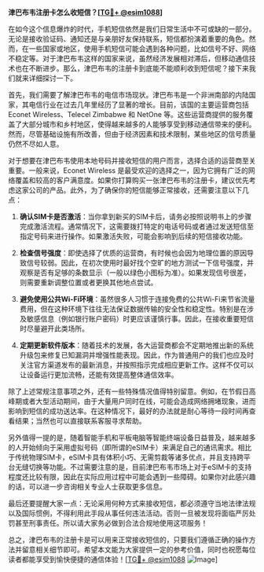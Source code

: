 **津巴布韦注册卡怎么收短信？[[TG💪+ @esim1088](https://t.me/s/esim1088)]**

在如今这个信息爆炸的时代，手机短信依然是我们日常生活中不可或缺的一部分。无论是接收验证码、通知还是与亲朋好友保持联系，短信都扮演着重要的角色。然而，在一些国家或地区，使用手机短信可能会遇到各种问题，比如信号不好、网络不稳定等。对于津巴布韦这样的国家来说，虽然经济发展相对滞后，但移动通信技术也在不断进步。那么，津巴布韦的注册卡到底能不能顺利收到短信呢？接下来我们就来详细探讨一下。

首先，我们需要了解津巴布韦的电信市场现状。津巴布韦是一个非洲南部的内陆国家，其电信行业在过去几年里经历了显著的增长。目前，该国的主要运营商包括 Econet Wireless、Telecel Zimbabwe 和 NetOne 等。这些运营商提供的服务覆盖了大部分城市和乡村地区，使得越来越多的人能够享受到移动通信带来的便利。然而，尽管基础设施有所改善，但由于经济因素和技术限制，某些地区的信号质量仍然不尽如人意。

对于想要在津巴布韦使用本地号码并接收短信的用户而言，选择合适的运营商至关重要。一般来说，Econet Wireless 是最受欢迎的选择之一，因为它拥有广泛的网络覆盖和较高的客户满意度。如果你打算购买一张津巴布韦的注册卡，建议优先考虑这家公司的产品。此外，为了确保你的短信能够正常接收，还需要注意以下几点：

1. **确认SIM卡是否激活**：当你拿到新买的SIM卡后，请务必按照说明书上的步骤完成激活流程。通常情况下，这需要拨打特定的电话号码或者通过发送短信至指定号码来进行操作。如果激活失败，可能会影响到后续的短信接收功能。

2. **检查信号强度**：即使选择了优质的运营商，有时候也会因为地理位置的原因导致信号较弱。因此，在初次使用时最好找个空旷的地方测试一下信号强度，并观察是否有足够的条数显示（一般以绿色小图标为准）。如果发现信号很差，则需要重新调整位置或者更换其他地点尝试。

3. **避免使用公共Wi-Fi环境**：虽然很多人习惯于连接免费的公共Wi-Fi来节省流量费用，但在这种环境下往往无法保证数据传输的安全性和稳定性。特别是在涉及敏感信息（例如银行账户密码）时更应该谨慎行事。因此，在接收重要短信时尽量避开此类场所。

4. **定期更新软件版本**：随着技术的发展，各大运营商都会不定期地推出新的系统升级包来修复已知漏洞并增强性能表现。因此，作为普通用户的我们也应及时关注官方渠道发布的最新消息，并按照指示完成相应更新工作。这样不仅可以让设备运行更加流畅，还能有效提高整体通信效率。

除了上述常规注意事项之外，还有一些特殊情况值得特别留意。例如，在节假日高峰期或者大型活动期间，由于大量用户同时在线，可能会造成网络拥堵现象，进而影响到短信的成功送达率。在这种情况下，最好的办法就是耐心等待一段时间再查看结果；当然也可以直接联系客服寻求帮助。

另外值得一提的是，随着智能手机和平板电脑等智能终端设备日益普及，越来越多的人开始倾向于采用虚拟号码（即所谓的eSIM卡）来满足自己的通讯需求。相比于传统物理SIM卡，eSIM卡具有体积小巧、无需剪裁等诸多优点，并且支持跨平台无缝切换等功能。不过需要注意的是，目前津巴布韦市场上对于eSIM卡的支持程度还比较有限，因此在实际应用过程中可能会遇到一些障碍。如果你对此感兴趣的话，可以进一步咨询相关专业人士获取更多信息。

最后还要提醒大家一点：无论采用何种方式来接收短信，都必须遵守当地法律法规以及国际惯例，不得利用此手段从事任何违法活动。否则一旦被发现将面临严厉处罚甚至刑事责任。所以请大家务必做到合法合规地使用这项服务！

总之，津巴布韦的注册卡是可以用来正常接收短信的，只要我们遵循正确的操作方法并留意相关细节即可。希望本文能为大家提供一定的参考价值，同时也祝愿每位读者都能享受到愉快便捷的通信体验！[[TG💪+ @esim1088](https://t.me/s/esim1088) ![Image](https://i.postimg.cc/4NQfJmqS/Snipaste-2025-05-13-00-14-12.png)]